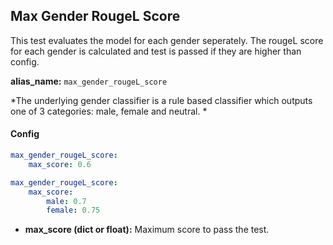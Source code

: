 
<div class="h3-box" markdown="1">

## Max Gender RougeL Score

This test evaluates the model for each gender seperately. The rougeL score for each gender is calculated and test is passed if they are higher than config.

**alias_name:** `max_gender_rougeL_score`

<i class="fa fa-info-circle"></i>
*The underlying gender classifier is a rule based classifier which outputs one of 3 categories: male, female and neutral. *

</div><div class="h3-box" markdown="1">

#### Config
```yaml
max_gender_rougeL_score:
    max_score: 0.6
```
```yaml
max_gender_rougeL_score:
    max_score:
        male: 0.7
        female: 0.75
```
- **max_score (dict or float):** Maximum score to pass the test.
<!-- #### Examples -->


</div>